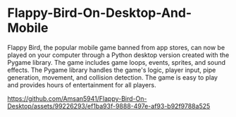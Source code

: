 # Flappy-Bird-On-Desktop-And-Mobile
Flappy Bird, the popular mobile game banned from app stores, can now be played on your computer through a Python desktop version created with the Pygame library. The game includes game loops, events, sprites, and sound effects. The Pygame library handles the game's logic, player input, pipe generation, movement, and collision detection. The game is easy to play and provides hours of entertainment for all players.


https://github.com/Amsan5941/Flappy-Bird-On-Desktop/assets/99226293/ef1ba93f-9888-497e-af93-b92f9788a525

